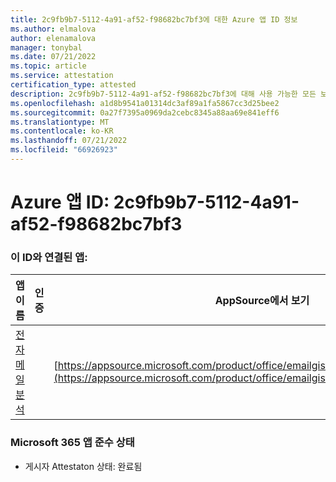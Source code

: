 ```yaml
---
title: 2c9fb9b7-5112-4a91-af52-f98682bc7bf3에 대한 Azure 앱 ID 정보
ms.author: elmalova
author: elenamalova
manager: tonybal
ms.date: 07/21/2022
ms.topic: article
ms.service: attestation
certification_type: attested
description: 2c9fb9b7-5112-4a91-af52-f98682bc7bf3에 대해 사용 가능한 모든 보안 및 규정 준수 정보입니다.
ms.openlocfilehash: a1d8b9541a01314dc3af89a1fa5867cc3d25bee2
ms.sourcegitcommit: 0a27f7395a0969da2cebc8345a88aa69e841eff6
ms.translationtype: MT
ms.contentlocale: ko-KR
ms.lasthandoff: 07/21/2022
ms.locfileid: "66926923"
---
```

# <a name="azure-app-id-2c9fb9b7-5112-4a91-af52-f98682bc7bf3"></a>Azure 앱 ID: 2c9fb9b7-5112-4a91-af52-f98682bc7bf3


### <a name="apps-associated-with-this-id"></a>이 ID와 연결된 앱:
| **앱 이름** | **인증** | **AppSource에서 보기** |
|--------------|---------------|-----------------------|
| [전자 메일 분석](../forward/emailgistics.emailgistics_shared_email.md) |  | [https://appsource.microsoft.com/product/office/emailgistics.emailgistics_shared_email](https://appsource.microsoft.com/product/office/emailgistics.emailgistics_shared_email) |

### <a name="microsoft-365-app-compliance-status"></a>Microsoft 365 앱 준수 상태
- 게시자 Attestaton 상태: 완료됨
